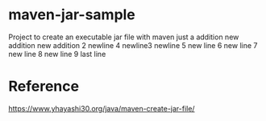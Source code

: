 # maven-jar-sample
Project to create an executable jar file with maven
just a addition
new addition
new addition 2
newline 4
newline3
newline 5
new line 6
new line 7
new line 8
new line 9
last line
# Reference
https://www.yhayashi30.org/java/maven-create-jar-file/